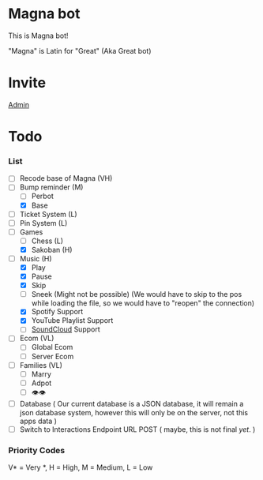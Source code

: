 # Magna bot

This is Magna bot!

"Magna" is Latin for "Great" (Aka Great bot)

# Invite

[Admin](https://discord.com/api/oauth2/authorize?client_id=793281470696652821&permissions=8&scope=bot%20applications.commands)

# Todo

### List

- [ ] Recode base of Magna (VH)
- [ ] Bump reminder (M)
  - [ ] Perbot
  - [x] Base
- [ ] Ticket System (L)
- [ ] Pin System (L)
- [ ] Games
  - [ ] Chess (L)
  - [x] Sakoban (H)
- [ ] Music (H)
  - [x] Play
  - [x] Pause
  - [x] Skip
  - [ ] Sneek (Might not be possible) (We would have to skip to the pos while loading the file, so we would have to "reopen" the connection)
  - [x] Spotify Support
  - [x] YouTube Playlist Support
  - [ ] [SoundCloud](https://www.npmjs.com/package/soundcloud-downloader) Support 
- [ ] Ecom (VL)
  - [ ] Global Ecom
  - [ ] Server Ecom
- [ ] Families (VL)
  - [ ] Marry
  - [ ] Adpot
  - [ ] 👁️👁️
- [ ] Database ( Our current database is a JSON database, it will remain a json database system, however this will only be on the server, not this apps data )
- [ ] Switch to Interactions Endpoint URL POST ( maybe, this is not final *yet*. )
  
### Priority Codes

V* = Very *, H = High, M = Medium, L = Low
